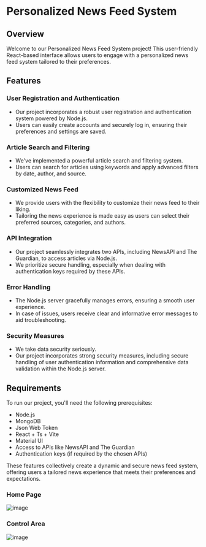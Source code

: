 # Personalized News Feed System

## Overview

Welcome to our Personalized News Feed System project! This user-friendly React-based interface allows users to engage with a personalized news feed system tailored to their preferences.

## Features

### User Registration and Authentication

- Our project incorporates a robust user registration and authentication system powered by Node.js.
- Users can easily create accounts and securely log in, ensuring their preferences and settings are saved.

### Article Search and Filtering

- We've implemented a powerful article search and filtering system.
- Users can search for articles using keywords and apply advanced filters by date, author, and source.

### Customized News Feed

- We provide users with the flexibility to customize their news feed to their liking.
- Tailoring the news experience is made easy as users can select their preferred sources, categories, and authors.

### API Integration

- Our project seamlessly integrates two APIs, including NewsAPI and The Guardian, to access articles via Node.js.
- We prioritize secure handling, especially when dealing with authentication keys required by these APIs.

### Error Handling

- The Node.js server gracefully manages errors, ensuring a smooth user experience.
- In case of issues, users receive clear and informative error messages to aid troubleshooting.

### Security Measures

- We take data security seriously.
- Our project incorporates strong security measures, including secure handling of user authentication information and comprehensive data validation within the Node.js server.

## Requirements

To run our project, you'll need the following prerequisites:

- Node.js
- MongoDB
- Json Web Token
- React + Ts + Vite
- Material UI
- Access to APIs like NewsAPI and The Guardian
- Authentication keys (if required by the chosen APIs)

These features collectively create a dynamic and secure news feed system, offering users a tailored news experience that meets their preferences and expectations.
<br/>

### Home Page
![image](https://github.com/mehmetali10/Personalized-News-Feed/assets/77547122/4664764b-c94d-4676-9f5d-75a8f9a84d64)

### Control Area
![image](https://github.com/mehmetali10/Personalized-News-Feed/assets/77547122/b12327e2-ed03-4bd9-ab0d-d0019bfe858e)


